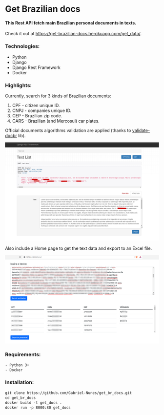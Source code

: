 # Get Brazilian docs

#### This Rest API fetch main Brazilian personal documents in texts.

Check it out at https://get-brazilian-docs.herokuapp.com/get_data/.

### Technologies:

- Python
- Django
- Django Rest Framework
- Docker

### Highlights:

Currently, search for 3 kinds of Brazilian documents:

1. CPF  - citizen unique ID.
2. CNPJ - companies unique ID.
3. CEP  - Brazilian zip code.
4. CARS - Brazilian (and Mercosul) car plates.

Official documents algorithms validation are applied (thanks to [validate-docbr](https://github.com/alvarofpp/validate-docbr) lib).

![is](Screenshot.png)

Also include a Home page to get the text data and export to an Excel file.

![alt](home.png)

### Requirements:

    - Python 3+
    - Docker
  
### Installation:

    git clone https://github.com/Gabriel-Nunes/get_br_docs.git
    cd get_br_docs
    docker build -t get_docs .
    docker run -p 8000:80 get_docs
